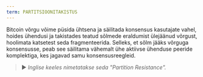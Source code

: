 ```yaml
---
term: PARTITSIOONITAKISTUS
---
```


Bitcoin võrgu võime püsida ühtsena ja säilitada konsensus kasutajate vahel, hoides ühendusi ja takistades teatud sõlmede eraldumist ülejäänud võrgust, hoolimata katsetest seda fragmenteerida. Selleks, et sõlm jääks võrguga konsensusse, peab see säilitama vähemalt ühe aktiivse ühenduse peeride komplektiga, kes jagavad samu konsensusreegleid.

> ► *Inglise keeles nimetatakse seda "Partition Resistance".*